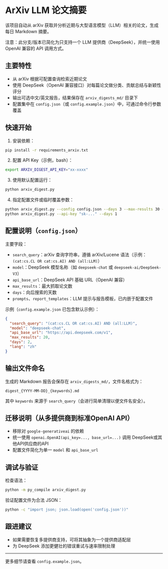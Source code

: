 # ArXiv LLM 论文摘要

该项目自动从 arXiv 获取并分析近期与大型语言模型（LLM）相关的论文，生成每日 Markdown 摘要。

注意：此分支/版本已简化为只支持一个 LLM 提供商（DeepSeek），并统一使用 OpenAI 兼容的 API 调用方式。

## 主要特性

- 从 arXiv 根据可配置查询检索近期论文
- 使用 DeepSeek（OpenAI 兼容接口）对每篇论文做分类、贡献总结与新颖性评分
- 输出可选中文/英文报告，结果保存在 `arxiv_digests_md/` 目录下
- 配置集中在 `config.json`（或 `config.example.json`）中，可通过命令行参数覆盖

## 快速开始

1. 安装依赖：

```bash
pip install -r requirements_arxiv.txt
```

2. 配置 API Key（示例，bash）：

```bash
export ARXIV_DIGEST_API_KEY="xx-xxxx"
```

3. 使用默认配置运行：

```bash
python arxiv_digest.py
```

4. 指定配置文件或临时覆盖参数：

```bash
python arxiv_digest.py --config config.json --days 3 --max-results 30 --lang zh
python arxiv_digest.py --api-key "sk-..." --days 1
```

## 配置说明（`config.json`）

主要字段：

- `search_query`：arXiv 查询字符串，遵循 arXiv/Lucene 语法（示例：`(cat:cs.CL OR cat:cs.AI) AND (all:LLM)`）
- `model`：DeepSeek 模型名称（如 `deepseek-chat` 或 `deepseek-ai/DeepSeek-V3`）
- `api_base_url`：DeepSeek API 基础 URL（OpenAI 兼容）
- `max_results`：最大抓取论文数
- `days`：向后搜索的天数
- `prompts`、`report_templates`：LLM 提示与报告模板，已内嵌于配置文件

示例（`config.example.json` 已包含默认示例）：

```json
{
  "search_query": "(cat:cs.CL OR cat:cs.AI) AND (all:LLM)",
  "model": "deepseek-chat",
  "api_base_url": "https://api.deepseek.com/v1",
  "max_results": 20,
  "days": 2,
  "lang": "zh"
}
```

## 输出文件命名

生成的 Markdown 报告会保存在 `arxiv_digests_md/`，文件名格式为：

```
digest_{YYYY-MM-DD}_{keywords}.md
```

其中 `keywords` 来源于 `search_query`（会进行简单清理以便文件名安全）。

## 迁移说明（从多提供商到标准OpenAI API）

- 移除对 `google-generativeai` 的依赖
- 统一使用 `openai.OpenAI(api_key=..., base_url=...)` 调用 DeepSeek或其他API供应商的API
- 配置文件简化为单一 `model` 和 `api_base_url`

## 调试与验证

检查语法：

```bash
python -m py_compile arxiv_digest.py
```

验证配置文件为合法 JSON：

```bash
python -c "import json; json.load(open('config.json'))"
```

## 跟进建议

- 如果需要恢复多提供商支持，可将其抽象为一个提供商适配层
- 为 DeepSeek 添加更健壮的错误重试与速率限制处理

---

更多细节请查看 `config.example.json`。